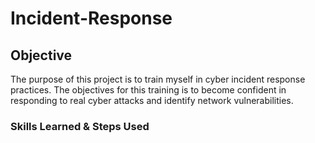 # Incident-Response


## Objective
The purpose of this project is to train myself in cyber incident response practices. The objectives for this training is to become confident in responding to real cyber attacks and identify network vulnerabilities.

### Skills Learned & Steps Used
